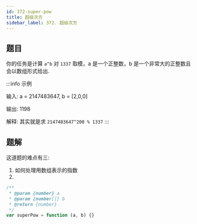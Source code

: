 ```yaml
---
id: 372-super-pow
title: 超级次方
sidebar_label: 372. 超级次方
---
```


## 题目

你的任务是计算 `a^b` 对 `1337` 取模，a 是一个正整数，b 是一个非常大的正整数且会以数组形式给出.

:::info 示例

输入: a = 2147483647, b = [2,0,0]

输出: 1198

解释: 其实就是求 `2147483647^200 % 1337`
:::

## 题解

这道题的难点有三:

1. 如何处理用数组表示的指数
2. 

```ts
/**
 * @param {number} a
 * @param {number[]} b
 * @return {number}
 */
var superPow = function (a, b) {}
```
